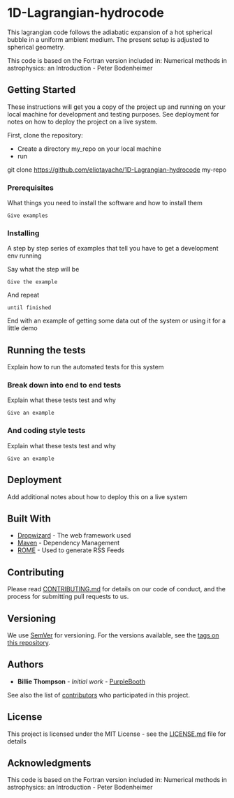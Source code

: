 # 1D-Lagrangian-hydrocode

This lagrangian code follows the adiabatic expansion of a hot spherical bubble in a uniform ambient
medium. The present setup is adjusted to spherical geometry.

This code is based on the Fortran version included in:
			Numerical methods in astrophysics: an Introduction - Peter Bodenheimer


## Getting Started

These instructions will get you a copy of the project up and running on your local machine for development and testing purposes. See deployment for notes on how to deploy the project on a live system.

First, clone the repository:

- Create a directory my_repo on your local machine 
- run 

git clone https://github.com/eliotayache/1D-Lagrangian-hydrocode my-repo






### Prerequisites

What things you need to install the software and how to install them

```
Give examples
```

### Installing

A step by step series of examples that tell you have to get a development env running

Say what the step will be

```
Give the example
```

And repeat

```
until finished
```

End with an example of getting some data out of the system or using it for a little demo

## Running the tests

Explain how to run the automated tests for this system

### Break down into end to end tests

Explain what these tests test and why

```
Give an example
```

### And coding style tests

Explain what these tests test and why

```
Give an example
```

## Deployment

Add additional notes about how to deploy this on a live system

## Built With

* [Dropwizard](http://www.dropwizard.io/1.0.2/docs/) - The web framework used
* [Maven](https://maven.apache.org/) - Dependency Management
* [ROME](https://rometools.github.io/rome/) - Used to generate RSS Feeds

## Contributing

Please read [CONTRIBUTING.md](https://gist.github.com/PurpleBooth/b24679402957c63ec426) for details on our code of conduct, and the process for submitting pull requests to us.

## Versioning

We use [SemVer](http://semver.org/) for versioning. For the versions available, see the [tags on this repository](https://github.com/your/project/tags). 

## Authors

* **Billie Thompson** - *Initial work* - [PurpleBooth](https://github.com/PurpleBooth)

See also the list of [contributors](https://github.com/your/project/contributors) who participated in this project.

## License

This project is licensed under the MIT License - see the [LICENSE.md](LICENSE.md) file for details

## Acknowledgments

This code is based on the Fortran version included in:
				Numerical methods in astrophysics: an Introduction - Peter Bodenheimer

